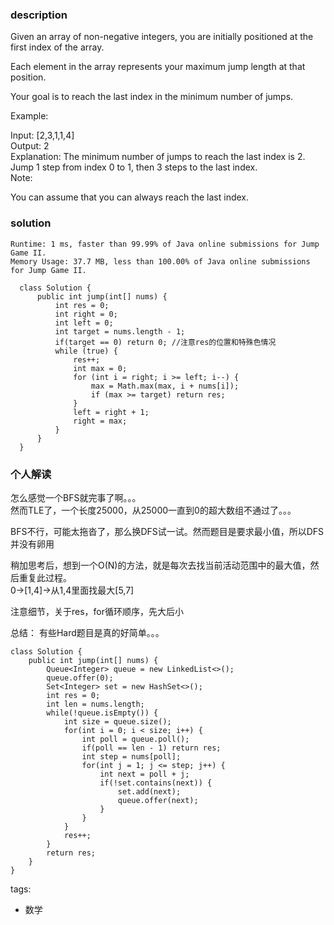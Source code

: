 ### description      
Given an array of non-negative integers, you are initially positioned at the first index of the array.    
    
Each element in the array represents your maximum jump length at that position.    
    
Your goal is to reach the last index in the minimum number of jumps.    
    
Example:    
    
Input: [2,3,1,1,4]    
Output: 2    
Explanation: The minimum number of jumps to reach the last index is 2.    
    Jump 1 step from index 0 to 1, then 3 steps to the last index.    
Note:    
    
You can assume that you can always reach the last index.    
      
### solution      
```      
Runtime: 1 ms, faster than 99.99% of Java online submissions for Jump Game II.    
Memory Usage: 37.7 MB, less than 100.00% of Java online submissions for Jump Game II.    
    
  class Solution {    
      public int jump(int[] nums) {    
          int res = 0;    
          int right = 0;    
          int left = 0;    
          int target = nums.length - 1;    
          if(target == 0) return 0; //注意res的位置和特殊色情况    
          while (true) {    
              res++;    
              int max = 0;    
              for (int i = right; i >= left; i--) {    
                  max = Math.max(max, i + nums[i]);    
                  if (max >= target) return res;    
              }    
              left = right + 1;    
              right = max;    
          }    
      }    
  }    
```      
      
### 个人解读      
  怎么感觉一个BFS就完事了啊。。。    
  然而TLE了，一个长度25000，从25000一直到0的超大数组不通过了。。。    
      
  BFS不行，可能太拖沓了，那么换DFS试一试。然而题目是要求最小值，所以DFS并没有卵用    
      
  稍加思考后，想到一个O(N)的方法，就是每次去找当前活动范围中的最大值，然后重复此过程。    
  0->[1,4]->从1,4里面找最大[5,7]    
      
  注意细节，关于res，for循环顺序，先大后小    
    
  总结： 有些Hard题目是真的好简单。。。    
      
  ```    
  class Solution {    
      public int jump(int[] nums) {    
          Queue<Integer> queue = new LinkedList<>();    
          queue.offer(0);    
          Set<Integer> set = new HashSet<>();    
          int res = 0;    
          int len = nums.length;    
          while(!queue.isEmpty()) {    
              int size = queue.size();    
              for(int i = 0; i < size; i++) {    
                  int poll = queue.poll();    
                  if(poll == len - 1) return res;    
                  int step = nums[poll];    
                  for(int j = 1; j <= step; j++) {    
                      int next = poll + j;    
                      if(!set.contains(next)) {    
                          set.add(next);    
                          queue.offer(next);    
                      }    
                  }    
              }    
              res++;    
          }    
          return res;    
      }    
  }    
  ```    
      
tags:      
  -  数学    
